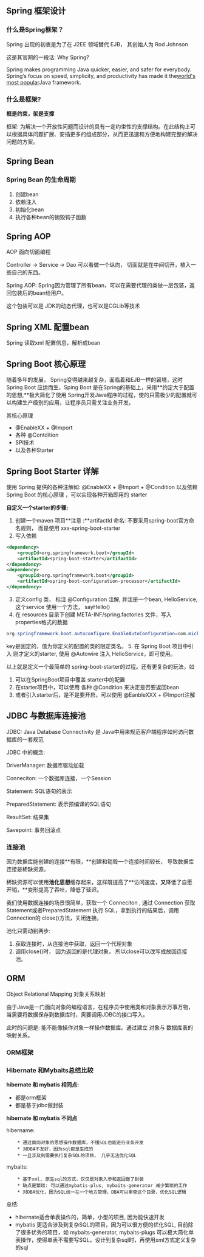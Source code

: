 

## Spring 框架设计

### 什么是Spring框架？

Spring 出现的初衷是为了在 J2EE 领域替代 EJB， 其创始人为 Rod Johnson

这是其官网的一段话:  Why Spring?

Spring makes programming Java quicker, easier, and safer for everybody. Spring’s focus on speed, simplicity, and productivity has made it the[world's most popular](https://snyk.io/blog/jvm-ecosystem-report-2018-platform-application/)Java framework.

### 什么是框架?

**框是约束，架是支撑**

框架: 为解决一个开放性问题而设计的具有一定约束性的支撑结构。在此结构上可以根据具体问题扩展、安插更多的组成部分，从而更迅速和方便地构建完整的解决问题的方案。




## Spring Bean

### Spring Bean 的生命周期

1. 创建bean
2. 依赖注入
3. 初始化bean
4. 执行各种bean的销毁钩子函数
## Spring AOP

AOP 面向切面编程

Controller -> Service -> Dao 可以看做一个纵向， 切面就是在中间切开，植入一些自己的东西。

Spring AOP:  Spring因为管理了所有bean，可以在需要代理的类做一层包装，返回包装后的bean给用户。

这个包装可以是 JDK的动态代理，也可以是CGLib等技术

## 

## Spring XML 配置bean

Spring 读取xml 配置信息，解析成bean


## Spring Boot 核心原理

随着多年的发展， Spring变得越来越复杂，面临着和EJB一样的窘境，这时Spring Boot 应运而生，Sping Boot 是在Spring的基础上，采用**约定大于配置的思想,**极大简化了使用 Spring开发Java程序的过程，使的只需极少的配置就可以构建生产级别的应用，让程序员只需关注业务开发。

其核心原理

* @EnableXX + @Import
* 各种 @Contdition
* SPI技术
* 以及各种Starter
## Spring Boot Starter 详解

使用 Spring 提供的各种注解如:  @EnableXX + @Import + @Condition 以及依赖 Spring Boot 的核心原理 ，可以实现各种开箱即用的 starter

**自定义一个starter的步骤:**

1. 创建一个maven 项目**注意 :**artifactId 命名:  不要采用spring-boot官方命名规则， 而是使用 xxx-spring-boot-starter
2. 写入依赖
```xml
<dependency>
    <groupId>org.springframework.boot</groupId>
    <artifactId>spring-boot-starter</artifactId>
</dependency>
<dependency>
    <groupId>org.springframework.boot</groupId>
    <artifactId>spring-boot-configuration-processor</artifactId>
</dependency>
```
3. 定义config 类， 标注 @Configuration 注解, 并注册一个bean,  HelloService, 这个service 使用一个方法， sayHello()
4. 在 resources 目录下创建 META-INF/spring.factories 文件，写入 properties格式的数据
```java
org.springframework.boot.autoconfigure.EnableAutoConfiguration=com.mickey.x2.starter.config.MickeyConfig
```
key是固定的，值为你定义的配置的类的限定类名。
5. 在 Spring Boot 项目中引入 刚才定义的starter,  使用  @Autowire 注入 HelloService，即可使用。

以上就是定义一个最简单的 spring-boot-starter的过程。还有更复杂的玩法，如

1. 可以在SpringBoot项目中覆盖 starter中的配置
2. 在starter项目中，可以使用 各种 @Condition 来决定是否要返回bean
3. 或者引入starter后，是不是要开启，可以使用 @EanbleXXX + @Import注解

## JDBC 与数据库连接池

JDBC:  Java Database Connectivity 是 Java中用来规范客户端程序如何访问数据库的一套规范

JDBC 中的概念:

DriverManager:  数据库驱动加载

Conneciton:  一个数据库连接，一个Session

Statement:  SQL语句的表示

PreparedStatement:  表示预编译的SQL语句

ResultSet:  结果集

Savepoint: 事务回滚点


### 连接池

因为数据库能创建的连接**有限，**创建和销毁一个连接时间较长， 导致数据库连接是稀缺资源。

稀缺资源可以使用**池化思想**缓存起来，这样既提高了**访问速度，**又**降低了自愿开销，**变形提高了吞吐，降低了延迟。

我们使用数据连接的场景很简单，获取一个 Conneciton , 通过 Connection 获取 Statement或者PreparedStatement 执行 SQL，拿到执行的结果后，调用 Connection的 close()方法，关闭连接。

池化只需动到两步:

1. 获取连接时，从连接池中获取，返回一个代理对象
2. 调用close()时， 因为返回的是代理对象， 所以close可以改写成放回连接池。

## ORM

Object Relational Mapping 对象关系映射

由于Java是一门面向对象的编程语言，在程序员中使用类和对象表示万事万物，当需要将数据保存到数据库时，需要调用JDBC的接口写入。

此时的问题是:  能不能像操作对象一样操作数据库。通过建立 对象与 数据库表的映射关系。

### ORM框架

### Hibernate 和Mybaits总结比较

**hibernate 和  mybatis 相同点:**

* 都是orm框架
* 都是基于jdbc做封装

**hibernate 和  mybatis 不同点**

hibername:

        * 通过面向对象的思想操作数据库，不懂SQL也能进行业务开发
        * 对DBA不友好，因为sql都是生成的
        * 一旦涉及到需要执行复杂SQL的项目， 几乎无法优化SQL

mybaits:

        * 基于xml, 原生sql的方式，仅仅是对象入参和返回做了封装
        * 缺点是繁琐: 可以通过mybatis-plus, mybaits-generator 减少繁琐的工作
        * 对DBA优化，因为SQL统一在一个地方管理，DBA可以审查这个目录，优化SQL逻辑

总结:

* hibernate适合单表操作的，简单，小型的项目, 因为能快速开发
* mybatis 更适合涉及到复杂SQL的项目，因为可以很方便的优化SQL, 目前除了很多优秀的项目，如 mybaits-generator, mybaits-plugs 可以极大简化单表操作，使得单表不需要写SQL，设计到复杂sql时，再使用xml方式定义复杂的sql


